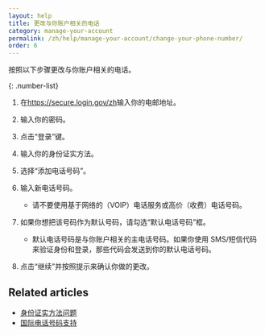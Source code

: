 ```yaml
---
layout: help
title: 更改与你账户相关的电话
category: manage-your-account
permalink: /zh/help/manage-your-account/change-your-phone-number/
order: 6 
---
```

按照以下步骤更改与你账户相关的电话。

{: .number-list}

1. 在<https://secure.login.gov/zh>输入你的电邮地址。
2. 输入你的密码。
3. 点击“登录”键。
4. 输入你的身份证实方法。
5. 选择“添加电话号码”。
6. 输入新电话号码。
   
   * 请不要使用基于网络的（VOIP）电话服务或高价（收费）电话号码。
7. 如果你想把该号码作为默认号码，请勾选“默认电话号码”框。
   
   * 默认电话号码是与你账户相关的主电话号码。如果你使用 SMS/短信代码来验证身份和登录，那些代码会发送到你的默认电话号码。
8. 点击“继续”并按照提示来确认你做的更改。

## Related articles

* [身份证实方法问题](/zh/help/trouble-signing-in/issues-with-authentication-methods/)
* [国际电话号码支持](/zh/help/manage-your-account/international-phone-support/)
